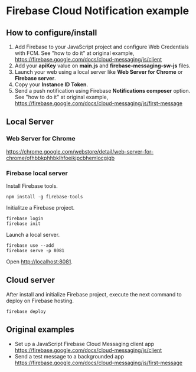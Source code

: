 # Firebase Cloud Notification example

## How to configure/install
1. Add Firebase to your JavaScript project and configure Web Credentials with FCM. See "how to do it" at original example, https://firebase.google.com/docs/cloud-messaging/js/client
1. Add your **apiKey** value on **main.js** and **firebase-messaging-sw-js** files.
1. Launch your web using a local server like **Web Server for Chrome** or **Firebase server**.
1. Copy your **Instance ID Token**.
1. Send a push notification using Firebase **Notifications composer** option. See "how to do it" at original example, https://firebase.google.com/docs/cloud-messaging/js/first-message

## Local Server

### Web Server for Chrome
https://chrome.google.com/webstore/detail/web-server-for-chrome/ofhbbkphhbklhfoeikjpcbhemlocgigb

### Firebase local server
Install Firebase tools. 
```
npm install -g firebase-tools
```
Initialitze a Firebase project.
```
firebase login
firebase init
```
Launch a local server.
```
firebase use --add
firebase serve -p 8081
``` 
Open [http://localhost:8081](http://localhost:8081).

## Cloud server

After install and initialize Firebase project, execute the next command to deploy on Firebase hosting.
```
firebase deploy
```

## Original examples
- Set up a JavaScript Firebase Cloud Messaging client app https://firebase.google.com/docs/cloud-messaging/js/client
- Send a test message to a backgrounded app https://firebase.google.com/docs/cloud-messaging/js/first-message